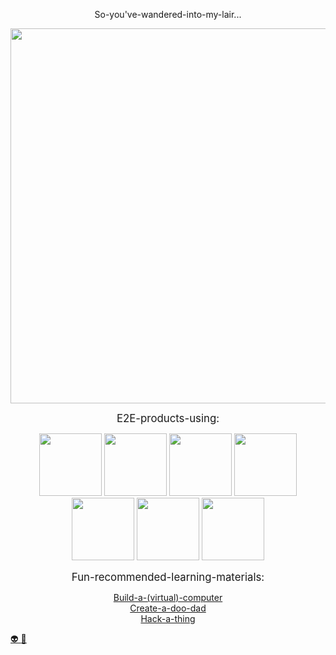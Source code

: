 <p align="center">
  So-you've-wandered-into-my-lair... 
</p>

<p align="center">
  <img width="600em" src="https://github-profile-summary-cards.vercel.app/api/cards/profile-details?username=alienflip&theme=github_dark" />
</p>

<p align="center">
  <big>
    E2E-products-using:
  </big>
</p>

<p align="center">
  <img width="100em" src="https://img.shields.io/badge/unity-grey.svg?style=for-the-badge&logo=unity&logoColor=white" />
  <img width="100em" src="https://img.shields.io/badge/wolfram-red.svg?style=for-the-badge&logo=wolfram&logoColor=%23F7DF1E" />
  <img width="100em" src="https://img.shields.io/badge/solidity-%23363636.svg?style=for-the-badge&logo=solidity&logoColor=white" />
  <img width="100em" src="https://img.shields.io/badge/circom-green.svg?style=for-the-badge&logo=circom&logoColor=ffdd54" />
  <img width="100em" src="https://img.shields.io/badge/javascript-yellow.svg?style=for-the-badge&logo=javascript&logoColor=white" />
  <img width="100em" src="https://img.shields.io/badge/arduino-%23007ACC.svg?style=for-the-badge&logo=Arduino&logoColor=white" />
  <img width="100em" src="https://img.shields.io/badge/python-3670A0?style=for-the-badge&logo=python&logoColor=ffdd54" />
</p>

<p align="center">
  <big>
    Fun-recommended-learning-materials:
  </big>
</p>

<p align="center">
  <a href="https://www.nand2tetris.org/">Build-a-(virtual)-computer</> <br>
  <a href="https://learn.sparkfun.com/?_ga=2.92506973.1781630498.1648479078-1801607459.1648341636">Create-a-doo-dad</> </br>
  <a href="https://overthewire.org/wargames/">Hack-a-thing</a> </br>
</p>

<a align="center" href="https://www.youtube.com/watch?v=j5a0jTc9S10&ab_channel=YourUncleMoe">
👽     
</a>

<a align="center" href="https://www.youtube.com/watch?v=Yysz2dMyvC8&ab_channel=FernandaPistelli">
🥬   
</a>
